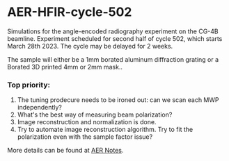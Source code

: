 # AER-HFIR-cycle-502

Simulations for the angle-encoded radiography experiment on the CG-4B beamline. Experiment scheduled for second half of cycle 502, which starts March 28th 2023.
The cycle may be delayed for 2 weeks.

The sample will either be a 1mm borated aluminum diffraction grating or a Borated 3D printed 4mm or 2mm mask..

### Top priority:

1. The tuning prodecure needs to be ironed out: can we scan each MWP independently?
2. What's the best way of measuring beam polarization?
3. Image reconstruction and normalization is done.
4. Try to automate image reconstruction algorithm. Try to fit the polarization even with the sample factor issue?

More details can be found at [AER Notes](https://docs.google.com/document/d/1wOUABEid8K96Qhme4a_Ta9n2TfiXdon4B7LQnB_AXkk/edit?usp=sharing).